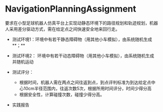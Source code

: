 # NavigationPlanningAssignment

要求在小型足球机器人仿真平台上实现动静态环境下的路径规划和轨迹规划，机器人采用差分驱动方式，需在给定点之间快速安全地来回行走。

+ 测试环境1：环境中有若干静态障碍物（用其他小车模拟），由系统随机生成**；**

+ 测试环境2： 环境中有若干动态障碍物（用其他小车模拟），由系统随机生成并随机运动

+ 测试评分：
  + 根据时间，机器人需在两点之间往返到点，到点评判标准为到达给定点中心10cm半径范围内，往返次数5次，根据所用时间评分，时间少得分高
  + 根据安全性，计算碰撞次数，碰撞少得分高。

+ 实践报告